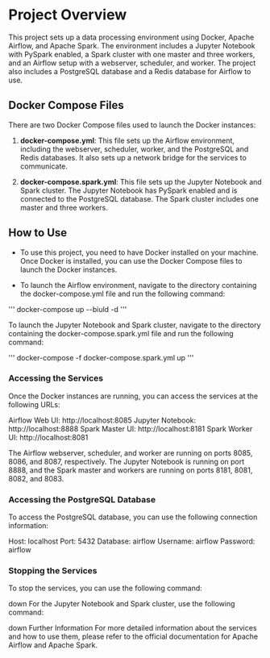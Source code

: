 # Project Overview

This project sets up a data processing environment using Docker, Apache Airflow, and Apache Spark. The environment includes a Jupyter Notebook with PySpark enabled, a Spark cluster with one master and three workers, and an Airflow setup with a webserver, scheduler, and worker. The project also includes a PostgreSQL database and a Redis database for Airflow to use.

## Docker Compose Files

There are two Docker Compose files used to launch the Docker instances:

1. **docker-compose.yml**: This file sets up the Airflow environment, including the webserver, scheduler, worker, and the PostgreSQL and Redis databases. It also sets up a network bridge for the services to communicate.

2. **docker-compose.spark.yml**: This file sets up the Jupyter Notebook and Spark cluster. The Jupyter Notebook has PySpark enabled and is connected to the PostgreSQL database. The Spark cluster includes one master and three workers.

## How to Use

- To use this project, you need to have Docker installed on your machine. Once Docker is installed, you can use the Docker Compose files to launch the Docker instances.

- To launch the Airflow environment, navigate to the directory containing the docker-compose.yml file and run the following command:

''' 
docker-compose up --biuld -d
'''


To launch the Jupyter Notebook and Spark cluster, navigate to the directory containing the docker-compose.spark.yml file and run the following command:

'''
docker-compose -f docker-compose.spark.yml up
'''


### Accessing the Services
Once the Docker instances are running, you can access the services at the following URLs:

Airflow Web UI: http://localhost:8085
Jupyter Notebook: http://localhost:8888
Spark Master UI: http://localhost:8181
Spark Worker UI: http://localhost:8081

The Airflow webserver, scheduler, and worker are running on ports 8085, 8086, and 8087, respectively. The Jupyter Notebook is running on port 8888, and the Spark master and workers are running on ports 8181, 8081, 8082, and 8083.

### Accessing the PostgreSQL Database
To access the PostgreSQL database, you can use the following connection information:

Host: localhost
Port: 5432
Database: airflow
Username: airflow
Password: airflow



### Stopping the Services
To stop the services, you can use the following command:

down
For the Jupyter Notebook and Spark cluster, use the following command:

down
Further Information
For more detailed information about the services and how to use them, please refer to the official documentation for Apache Airflow and Apache Spark.